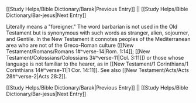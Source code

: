 [[Study Helps/Bible Dictionary/Barak|Previous Entry]]  ||  [[Study Helps/Bible Dictionary/Bar-jesus|Next Entry]]

 Literally means a "foreigner." The word barbarian is not used in the Old Testament but is synonymous with such words as stranger, alien, sojourner, and Gentile. In the New Testament it connotes peoples of the Mediterranean area who are not of the Greco-Roman culture ([[New Testament/Romans/Romans 1#^verse-14|Rom. 1:14]]; [[New Testament/Colossians/Colossians 3#^verse-11|Col. 3:11]]) or those whose language is not familiar to the hearer, as in [[New Testament/1 Corinthians/1 Corinthians 14#^verse-11|1 Cor. 14:11]]. See also [[New Testament/Acts/Acts 28#^verse-2|Acts 28:2]].

[[Study Helps/Bible Dictionary/Barak|Previous Entry]]  ||  [[Study Helps/Bible Dictionary/Bar-jesus|Next Entry]]
